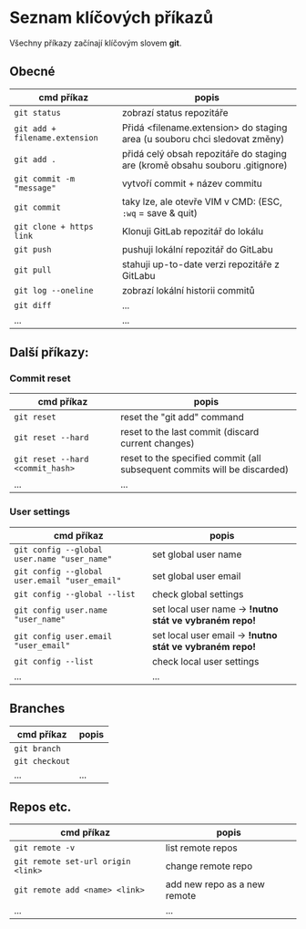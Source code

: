 # Seznam klíčových příkazů
Všechny příkazy začínají klíčovým slovem **git**.

## Obecné 
|cmd příkaz|popis|
|-|-|
|``git status``|zobrazí status repozitáře|
|``git add + filename.extension`` | Přidá <filename.extension> do staging area (u souboru chci sledovat změny)|
|``git add .``|přidá celý obsah repozitáře do staging are (kromě obsahu souboru .gitignore)|
|``git commit -m "message"`` | vytvoří commit + název commitu|
|``git commit`` |taky lze, ale otevře VIM v CMD: (ESC, ``:wq`` = save & quit)|
|``git clone + https link`` |Klonuji GitLab repozitář do lokálu|
|``git push``| pushuji lokální repozitář do GitLabu|
|``git pull``|stahuji up-to-date verzi repozitáře z GitLabu|
|``git log --oneline``|zobrazí lokální historii commitů|
|``git diff``|...|
|...|...|

## Další příkazy:

### Commit reset
|cmd příkaz|popis|
|-|-|
|``git reset`` | reset the "git add" command|
|``git reset --hard``|reset to the last commit (discard current changes)|
|``git reset --hard <commit_hash>``|reset to the specified commit (all subsequent commits will be discarded)|
|...|...|


### User settings
|cmd příkaz|popis|
|-|-|
|``git config --global user.name "user_name"``| set global user name|
|``git config --global user.email "user_email"``| set global user email|
|``git config --global --list``|check global settings|
|``git config user.name "user_name"``|set local user name -> **!nutno stát ve vybraném repo!**|
|``git config user.email "user_email"``|set local user email -> **!nutno stát ve vybraném repo!**|
|``git config --list``|check local user settings|
|...|...|

## Branches
|cmd příkaz|popis|
|-|-|
|``git branch``||
|``git checkout``||
|...|...|

## Repos etc.
|cmd příkaz|popis|
|-|-|
|``git remote -v``| list remote repos|
|``git remote set-url origin <link>`` | change remote repo|
|``git remote add <name> <link>``|add new repo as a new remote|
|...|...|

